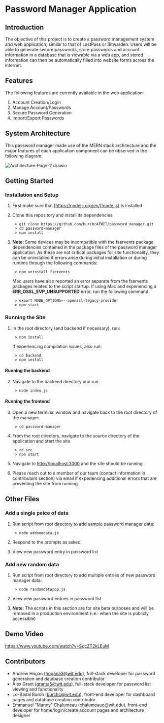 

# Password Manager Application

## Introduction

The objective of this project is to create a password management system and web application, similar to that of LastPass or Bitwarden. Users will be able to generate secure passwords, store passwords and account information in a database that is viewable via a web app, and stored information can then be automatically filled into website forms across the internet.

## Features

The following features are currently available in the web application:

1. Account Creation/Login
2. Manage Account/Passwords 
3. Secure Password Generation
4. Import/Export Passwords

## System Architecture

This password manager made use of the MERN stack architecture and the major features of each application component can be observed in the following diagram:

![Architecture-Page-2 drawio](https://user-images.githubusercontent.com/43997359/164765455-5c05a2ed-04d6-4d0a-895a-f97fd906c36e.png)

## Getting Started

### Installation and Setup

1. First make sure that [https://nodejs.org/en/](node.js) is installed

2. Clone this repository and install its dependencies
                        
        > git clone https://github.com/burchcATWIT/password_manager.git
        > cd password-manager
        > npm install
                
3. **Note**: Some devices may be incompatible with the fservents package dependencies contained in the package files of the password manager application.     As these are not critical packages for site functionality, they can be uninstalled if errors arise during initial installation or during runtime         through the following commands:

        > npm uninstall fservents
        
    Mac users have also reported an error separate from the fservents packages related to the script startup. If using Mac and experiencing a **ERR_OSSL_EVP_UNSUPPORTED** error, run the following command:
    
        > export NODE_OPTIONS=--openssl-legacy-provider
        > npm start

### Running the Site

1. In the root directory (and backend if necessary), run:

        > npm install
 
   If experiencing compilation issues, also run:
   
        > cd backend
        > npm install

#### Running the backend

2. Navigate to the backend directory and run:

        > node index.js

#### Running the frontend

3. Open a new terminal window and navigate back to the root directory of the manager:

        > cd password-manager

4. From the root directory, navigate to the source directory of the application and start the site

        > cd src
        > npm start

5. Navigate to [http://localhost:3000](http://localhost:3000) and the site should be running

6. Please reach out to a member of our team (contact information in contributors section) via email if experiencing additional errors that are preventing the site from running.

## Other Files

### Add a single peice of data

1. Run script from root directory to add sample password manager data: 

        > node addonedata.js

2. Respond to the prompts as asked

3. View new password entry in password list 

### Add new random data

1. Run script from root directory to add multiple entries of new password manager data:

        > node randomdatapop.js

2. View new password entries in password list

3. **Note**: The scripts in this section are for site beta purposes and will be removed in a production environment (i.e.: when the site is publicly accessible)

## Demo Video

https://www.youtube.com/watch?v=SqcZT2kLEuM

## Contributors

* Andrew Hogan (hogana3@wit.edu), full-stack developer for password generation and database creation contributor
* Alex Grant (granta5@wit.edu), full-stack developer for password list viewing and functionality
* Lo-Badal Burch (burchc@wit.edu), front-end developer for dashboard pages and database creation contributor
* Emmanuel "Manny" Chalumeau (chalumeaue@wit.edu), front-end developer for home/login/create account pages and architecture designer
